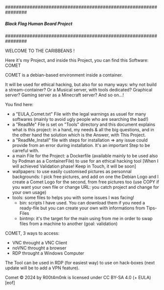 ################################################################
#####          Black Flag Human Beard Project              #####
################################################################

WELCOME TO THE CARIBBEANS !

Here it's my Project, and inside this Project, you can find this Software: COMET

COMET is a debian-based environment inside a container.

It will be used for ethical hacking, but also for so many ways: why not build a stream-container? Or a Musical server, with tools dedicated? Graphical server? Gaming server as a Minecraft server? And so on...!

You find here:
- a "EULA_Comet.txt" File with the legal warnings as usuel for many softwares (mainly to avoid ugly people who are searching the bad!)
- a "ReadMe" File is set on "Tools" directory and this document explains what is this project: in a hand, my needs & all the big questions, and in the other hand the solution which is the Answer, with This Project.
- a "ReadMe_Install" file with steps for installation => any issue could provide from an error during installation. It's an important Step to be carreful with.
- a main File for the Project: a Dockerfile (available mainly to be used also by Podman as a ContainerFile) to use for an ethical hacking tool [When I will achieved Validation phase! Keep in Touch, it will be soon]
- wallpapers: to use easily customised pictures as personnal backgrounds: I pick free pictures, and add on one the Debian Logo and I create a Comet Logo for the second, from free pictures too (use COPY if you want your own file or change URL: you catch project and change for your own usage)
- tools: some files to helps you with some issues I was facing!
   - bin: scripts I have used. You can download them if you need a ready-file but you can create your own with informations from Tips-Files
   - bintmp: it's the target for the main using from me in order to swap files from a machine to another (goal: validation)

COMET, 3 ways to access:
- VNC throught a VNC Client
- noVNC throught a browser
- RDP throught a Windows Computer

The Tool can be used in RDP (for easiest way) to use on hack-boxes (next update will be to add a VPN feature).


Comet © 2024 by R00t4m0nk is licensed under CC BY-SA 4.0 (+ EULA)
[eof]
